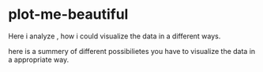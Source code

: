 # plot-me-beautiful
Here i analyze , how i could visualize the data in a different ways.

here is a summery of different possibilietes you have to visualize the data in a appropriate way.
